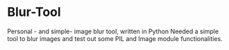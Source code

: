 # Blur-Tool
Personal - and simple-  image blur tool, written in Python
Needed a simple tool to blur images and test out some PIL and Image module functionalities.
